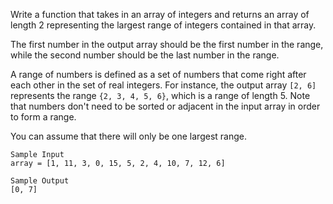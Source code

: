 Write a function that takes in an array of integers and returns an array of
length 2 representing the largest range of integers contained in that array.

The first number in the output array should be the first number in the range,
while the second number should be the last number in the range.

A range of numbers is defined as a set of numbers that come right after each
other in the set of real integers. For instance, the output array
`[2, 6]` represents the range `{2, 3, 4, 5, 6}`, which
is a range of length 5. Note that numbers don't need to be sorted or adjacent
in the input array in order to form a range.

You can assume that there will only be one largest range.

```
Sample Input
array = [1, 11, 3, 0, 15, 5, 2, 4, 10, 7, 12, 6]
```

```
Sample Output
[0, 7]
```
